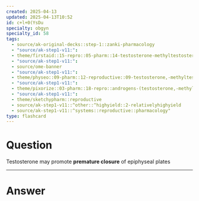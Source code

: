 ```yaml
---
created: 2025-04-13
updated: 2025-04-13T10:52
id: c+l+0(YsDu
specialty: obgyn
specialty_id: 58
tags:
  - source/ak-original-decks::step-1::zanki-pharmacology
  - "source/ak-step1-v11:": 
  - theme/firstaid::15-repro::05-pharm::14-testosterone-methyltestosterone
  - "source/ak-step1-v11:": 
  - source/ome-banner
  - "source/ak-step1-v11:": 
  - theme/physeo::09-pharm::12-reproductive::09-testosterone,-methyltestosterone
  - "source/ak-step1-v11:": 
  - theme/pixorize::03-pharm::18-repro::androgens-(testosterone,-methyltestosterone)
  - "source/ak-step1-v11:": 
  - theme/sketchypharm::reproductive
  - source/ak-step1-v11::^other::^highyield::2-relativelyhighyield
  - source/ak-step1-v11::^systems::reproductive::pharmacology"
type: flashcard
---
```


# Question
Testosterone may promote **premature closure** of epiphyseal plates

---

# Answer
